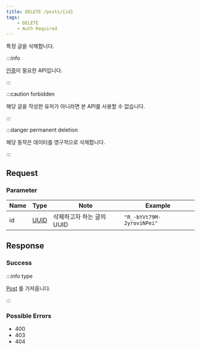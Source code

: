 ```yaml
---
title: DELETE /posts/{id}
tags:
    - DELETE
    - Auth Required
---
```


특정 글을 삭제합니다.

:::info

[인증](../auth/README.md#authorization)이 필요한 API입니다.

:::

:::caution forbidden

해당 글을 작성한 유저가 아니라면 본 API를 사용할 수 없습니다.

:::

:::danger permanent deletion

해당 동작은 데이터를 영구적으로 삭제합니다.

:::

## Request

### Parameter

| Name | Type                                 | Note                      | Example                   |
| ---- | ------------------------------------ | ------------------------- | ------------------------- |
| id   | [UUID](../../types/semantic/uuid.md) | 삭제하고자 하는 글의 UUID | `"R_-bYVt79M-2yroviNPei"` |

## Response

### Success

:::info type

[Post](../../types/schema/post.md) 를 가져옵니다.

:::

### Possible Errors

-   400
-   403
-   404
